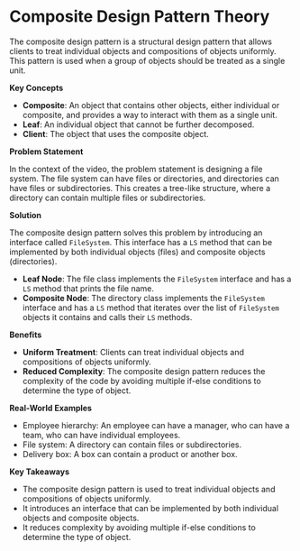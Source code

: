 # Composite Design Pattern Theory

The composite design pattern is a structural design pattern that allows clients to treat individual objects and compositions of objects uniformly. This pattern is used when a group of objects should be treated as a single unit.

**Key Concepts**

* **Composite**: An object that contains other objects, either individual or composite, and provides a way to interact with them as a single unit.
* **Leaf**: An individual object that cannot be further decomposed.
* **Client**: The object that uses the composite object.

**Problem Statement**

In the context of the video, the problem statement is designing a file system. The file system can have files or directories, and directories can have files or subdirectories. This creates a tree-like structure, where a directory can contain multiple files or subdirectories.

**Solution**

The composite design pattern solves this problem by introducing an interface called `FileSystem`. This interface has a `LS` method that can be implemented by both individual objects (files) and composite objects (directories).

* **Leaf Node**: The file class implements the `FileSystem` interface and has a `LS` method that prints the file name.
* **Composite Node**: The directory class implements the `FileSystem` interface and has a `LS` method that iterates over the list of `FileSystem` objects it contains and calls their `LS` methods.

**Benefits**

* **Uniform Treatment**: Clients can treat individual objects and compositions of objects uniformly.
* **Reduced Complexity**: The composite design pattern reduces the complexity of the code by avoiding multiple if-else conditions to determine the type of object.

**Real-World Examples**

* Employee hierarchy: An employee can have a manager, who can have a team, who can have individual employees.
* File system: A directory can contain files or subdirectories.
* Delivery box: A box can contain a product or another box.

**Key Takeaways**

* The composite design pattern is used to treat individual objects and compositions of objects uniformly.
* It introduces an interface that can be implemented by both individual objects and composite objects.
* It reduces complexity by avoiding multiple if-else conditions to determine the type of object.